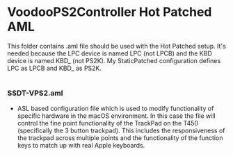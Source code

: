 # VoodooPS2Controller Hot Patched AML 

This folder contains .aml file should be used with the Hot Patched setup. It's needed because the LPC device is named LPC (not LPCB) and the KBD device is named KBD_ (not PS2K). My StaticPatched configuration defines LPC as LPCB and KBD_ as PS2K.

#

### SSDT-VPS2.aml

- ASL based configuration file which is used to modify functionality of specific hardware in the macOS environment. In this case the file will control the fine point functionality of the TrackPad on the T450 (specifically the 3 button trackpad). This includes the responsiveness of the trackpad across multiple points and the functionality of the function keys to match up with real Apple keyboards.






